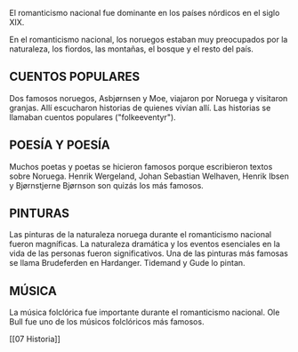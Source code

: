 El romanticismo nacional fue dominante en los países nórdicos en el siglo XIX.


En el romanticismo nacional, los noruegos estaban muy preocupados por la naturaleza, los fiordos, las montañas, el bosque y el resto del país.

## CUENTOS POPULARES

Dos famosos noruegos, Asbjørnsen y Moe, viajaron por Noruega y visitaron granjas. Allí escucharon historias de quienes vivían allí. Las historias se llamaban cuentos populares ("folkeeventyr").

## POESÍA Y POESÍA

Muchos poetas y poetas se hicieron famosos porque escribieron textos sobre Noruega. Henrik Wergeland, Johan Sebastian Welhaven, Henrik Ibsen y Bjørnstjerne Bjørnson son quizás los más famosos.

## PINTURAS

Las pinturas de la naturaleza noruega durante el romanticismo nacional fueron magníficas. La naturaleza dramática y los eventos esenciales en la vida de las personas fueron significativos. Una de las pinturas más famosas se llama Brudeferden en Hardanger. Tidemand y Gude lo pintan.

## MÚSICA

La música folclórica fue importante durante el romanticismo nacional. Ole Bull fue uno de los músicos folclóricos más famosos.


[[07 Historia]]